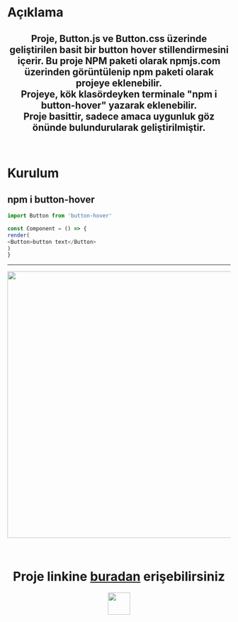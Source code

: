 # Açıklama

<h2 align="center">
Proje, Button.js ve Button.css üzerinde geliştirilen basit bir button hover stillendirmesini içerir. Bu proje NPM paketi olarak npmjs.com üzerinden görüntülenip npm paketi olarak projeye eklenebilir.
<br>
Projeye, kök klasördeyken terminale "npm i button-hover" yazarak eklenebilir.
<br>
Proje basittir, sadece amaca uygunluk göz önünde bulundurularak geliştirilmiştir.
</h2>
<br>
<h1>Kurulum</h1>

## npm i button-hover



```js
import Button from 'button-hover'

const Component = () => {
render(
<Button>button text</Button>
)
}
```

---
<p align="center">
<img width="600px" src="https://raw.githubusercontent.com/ramazanerdem/Practicum_Odev5/main/npm.gif">
</p>
<br>
<h1 align="center">
Proje linkine <a href="https://www.npmjs.com/package/button-hover?activeTab=readme">buradan</a> erişebilirsiniz
</h1>

<p align="center">
<img width="50px" src="https://upload.wikimedia.org/wikipedia/commons/thumb/d/db/Npm-logo.svg/540px-Npm-logo.svg.png">
</p>
